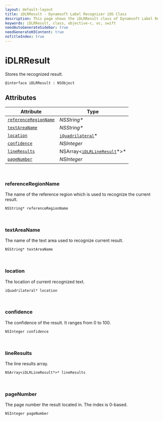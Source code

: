 ```yaml
---
layout: default-layout
title: iDLRResult - Dynamsoft Label Recognizer iOS Class
description: This page shows the iDLRResult class of Dynamsoft Label Recognizer for iOS SDK.
keywords: iDLRResult, class, objective-c, oc, swift
needAutoGenerateSidebar: true
needGenerateH3Content: true
noTitleIndex: true
---
```



# iDLRResult

Stores the recognized result.

```objc
@interface iDLRResult : NSObject 
```

## Attributes
  
| Attribute | Type |
|---------- | ---- |
| [`referenceRegionName`](#referenceregionname) | *NSString\** |
| [`textAreaName`](#textareaname) | *NSString\** |
| [`location`](#location) | [`iQuadrilateral`](quadrilateral.md)\* |
| [`confidence`](#confidence) | *NSInteger* |
| [`lineResults`](#lineresults) | NSArray<[`iDLRLineResult`](dlr-line-result.md)\*>\* |
| [`pageNumber`](#pagenumber) | *NSInteger* |

&nbsp;

### referenceRegionName

The name of the reference region which is used to recognize the current result.

```objc
NSString* referenceRegionName
```

&nbsp;

### textAreaName

The name of the text area used to recognize current result.

```objc
NSString* textAreaName
```

&nbsp;

### location

The location of current recognized text.

```objc
iQuadrilateral* location
```

&nbsp;

### confidence

The confidence of the result. It ranges from 0 to 100.

```objc
NSInteger confidence
```

&nbsp;

### lineResults

The line results array.

```objc
NSArray<iDLRLineResult*>* lineResults
```

&nbsp;

### pageNumber

The page number the result located in. The index is 0-based.

```objc
NSInteger pageNumber
```

